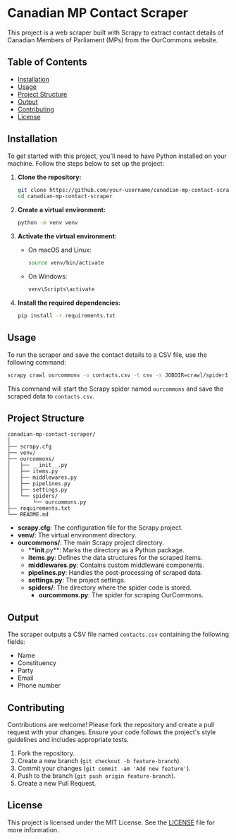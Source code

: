 # Canadian MP Contact Scraper

This project is a web scraper built with Scrapy to extract contact details of Canadian Members of Parliament (MPs) from the OurCommons website.

## Table of Contents

- [Installation](#installation)
- [Usage](#usage)
- [Project Structure](#project-structure)
- [Output](#output)
- [Contributing](#contributing)
- [License](#license)

## Installation

To get started with this project, you'll need to have Python installed on your machine. Follow the steps below to set up the project:

1. **Clone the repository:**

   ```sh
   git clone https://github.com/your-username/canadian-mp-contact-scraper.git
   cd canadian-mp-contact-scraper
   ```

2. **Create a virtual environment:**

   ```sh
   python -m venv venv
   ```

3. **Activate the virtual environment:**

   - On macOS and Linux:
     ```sh
     source venv/bin/activate
     ```
   - On Windows:
     ```sh
     venv\Scripts\activate
     ```

4. **Install the required dependencies:**
   ```sh
   pip install -r requirements.txt
   ```

## Usage

To run the scraper and save the contact details to a CSV file, use the following command:

```sh
scrapy crawl ourcommons -o contacts.csv -t csv -s JOBDIR=crawl/spider1
```

This command will start the Scrapy spider named `ourcommons` and save the scraped data to `contacts.csv`.

## Project Structure

```
canadian-mp-contact-scraper/
│
├── scrapy.cfg
├── venv/
├── ourcommons/
│   ├── __init__.py
│   ├── items.py
│   ├── middlewares.py
│   ├── pipelines.py
│   ├── settings.py
│   └── spiders/
│       └── ourcommons.py
├── requirements.txt
└── README.md
```

- **scrapy.cfg**: The configuration file for the Scrapy project.
- **venv/**: The virtual environment directory.
- **ourcommons/**: The main Scrapy project directory.
  - \***\*init**.py\*\*: Marks the directory as a Python package.
  - **items.py**: Defines the data structures for the scraped items.
  - **middlewares.py**: Contains custom middleware components.
  - **pipelines.py**: Handles the post-processing of scraped data.
  - **settings.py**: The project settings.
  - **spiders/**: The directory where the spider code is stored.
    - **ourcommons.py**: The spider for scraping OurCommons.

## Output

The scraper outputs a CSV file named `contacts.csv` containing the following fields:

- Name
- Constituency
- Party
- Email
- Phone number

## Contributing

Contributions are welcome! Please fork the repository and create a pull request with your changes. Ensure your code follows the project's style guidelines and includes appropriate tests.

1. Fork the repository.
2. Create a new branch (`git checkout -b feature-branch`).
3. Commit your changes (`git commit -am 'Add new feature'`).
4. Push to the branch (`git push origin feature-branch`).
5. Create a new Pull Request.

## License

This project is licensed under the MIT License. See the [LICENSE](LICENSE) file for more information.
